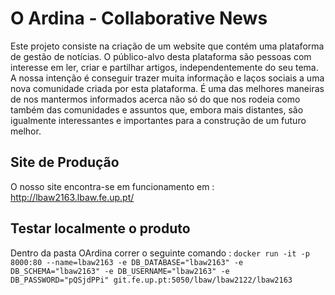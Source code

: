 # O Ardina - Collaborative News

Este projeto consiste na criação de um website que contém uma plataforma de gestão de notícias. O público-alvo desta plataforma são pessoas com interesse em ler, criar e partilhar artigos, independentemente do seu tema.
A nossa intenção é conseguir trazer muita informação e laços sociais a uma nova comunidade criada por esta plataforma. É uma das melhores maneiras de nos mantermos informados acerca não só do que nos rodeia como também das comunidades e assuntos que, embora mais distantes, são igualmente interessantes e importantes para a construção de um futuro melhor. 

## Site de Produção

O nosso site encontra-se em funcionamento em : <http://lbaw2163.lbaw.fe.up.pt/>

## Testar localmente o produto 

Dentro da pasta OArdina correr o seguinte comando : `docker run -it -p 8000:80 --name=lbaw2163 -e DB_DATABASE="lbaw2163" -e DB_SCHEMA="lbaw2163" -e DB_USERNAME="lbaw2163" -e DB_PASSWORD="pQSjdPPi" git.fe.up.pt:5050/lbaw/lbaw2122/lbaw2163`

